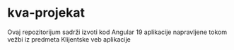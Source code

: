 # kva-projekat
Ovaj repozitorijum sadrži izvoti kod Angular 19 aplikacije napravljene tokom vežbi iz predmeta Klijentske veb aplikacije 
